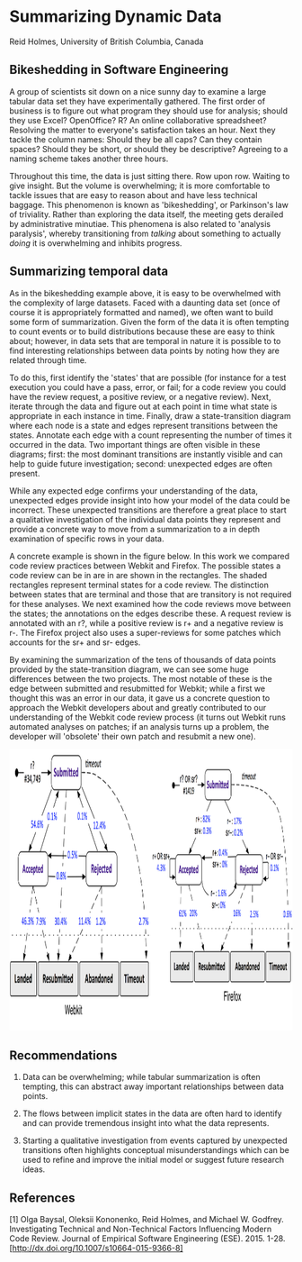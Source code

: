 # Summarizing Dynamic Data
Reid Holmes, University of British Columbia, Canada

## Bikeshedding in Software Engineering

A group of scientists sit down on a nice sunny day to examine a large tabular data set they have experimentally gathered. The first order of business is to figure out what program they should use for analysis; should they use Excel? OpenOffice? R? An online collaborative spreadsheet? Resolving the matter to everyone's satisfaction takes an hour. Next they tackle the column names: Should they be all caps? Can they contain spaces? Should they be short, or should they be descriptive? Agreeing to a naming scheme takes another three hours. 

Throughout this time, the data is just sitting there. Row upon row. Waiting to give insight. But the volume is overwhelming; it is more comfortable to tackle issues that are easy to reason about and have less technical baggage. This phenomenon is known as 'bikeshedding', or Parkinson's law of triviality. Rather than exploring the data itself, the meeting gets derailed by administrative minutiae. This phenomena is also related to 'analysis paralysis', whereby transitioning from _talking_ about something to actually _doing_ it is overwhelming and inhibits progress.

## Summarizing temporal data

As in the bikeshedding example above, it is easy to be overwhelmed with the complexity of large datasets. Faced with a daunting data set (once of course it is appropriately formatted and named), we often want to build some form of summarization. Given the form of the data it is often tempting to count events or to build distributions because these are easy to think about; however, in data sets that are temporal in nature it is possible to to find interesting relationships between data points by noting how they are related through time. 

To do this, first identify the 'states' that are possible (for instance for a test execution you could have a pass, error, or fail; for a code review you could have the review request, a positive review, or a negative review). Next, iterate through the data and figure out at each point in time what state is appropriate in each instance in time. Finally, draw a state-transition diagram where each node is a state and edges represent transitions between the states. Annotate each edge with a count representing the number of times it occurred in the data. Two important things are often visible in these diagrams; first: the most dominant transitions are instantly visible and can help to guide future investigation; second: unexpected edges are often present.

While any expected edge confirms your understanding of the data, unexpected edges provide insight into how your model of the data could be incorrect. These unexpected transitions are therefore a great place to start a qualitative investigation of the individual data points they represent and provide a concrete way to move from a summarization to a in depth examination of specific rows in your data.

A concrete example is shown in the figure below. In this work we compared code review practices between Webkit and Firefox. The possible states a code review can be in are in are shown in the rectangles. The shaded rectangles represent terminal states for a code review. The distinction between states that are terminal and those that are transitory is not required for these analyses. We next examined how the code reviews move between the states; the annotations on the edges describe these. A request review is annotated with an r?, while a positive review is r+ and a negative review is r-. The Firefox project also uses a super-reviews for some patches which accounts for the sr+ and sr- edges.

By examining the summarization of the tens of thousands of data points provided by the state-transition diagram, we can see some huge differences between the two projects. The most notable of these is the edge between submitted and resubmitted for Webkit; while a first we thought this was an error in our data, it gave us a concrete question to approach the Webkit developers about and greatly contributed to our understanding of the Webkit code review process (it turns out Webkit runs automated analyses on patches; if an analysis turns up a problem, the developer will 'obsolete' their own patch and resubmit a new one).

<div>
  <img src="firefox-webkit.png" height="500px" />
</div>

## Recommendations

1) Data can be overwhelming; while tabular summarization is often tempting, this can abstract away important relationships between data points.

2) The flows between implicit states in the data are often hard to identify and can provide tremendous insight into what the data represents.

3) Starting a qualitative investigation from events captured by unexpected transitions often highlights conceptual misunderstandings which can be used to refine and improve the initial model or suggest future research ideas.

## References

[1] Olga Baysal, Oleksii Kononenko, Reid Holmes, and Michael W. Godfrey. Investigating Technical and Non-Technical Factors Influencing Modern Code Review. Journal of Empirical Software Engineering (ESE). 2015. 1-28. [http://dx.doi.org/10.1007/s10664-015-9366-8]
